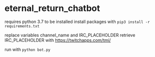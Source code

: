 # eternal_return_chatbot
requires python 3.7 to be installed
install packages with `pip3 install -r requirements.txt`

replace variables channel_name and IRC_PLACEHOLDER
retrieve IRC_PLACEHOLDER with https://twitchapps.com/tmi/

run with `python bot.py` 
